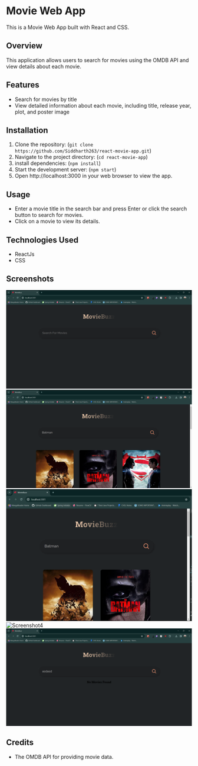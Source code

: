 # Movie Web App

This is a Movie Web App built with React and CSS.

## Overview

This application allows users to search for movies using the OMDB API and view details about each movie.

## Features

- Search for movies by title
- View detailed information about each movie, including title, release year, plot, and poster image

## Installation

1. Clone the repository: (`git clone https://github.com/Siddharth263/react-movie-app.git`)
2. Navigate to the project directory: (`cd react-movie-app`)
3. install dependencies: (`npm install`)
4. Start the development server: (`npm start`)
5. Open http://localhost:3000 in your web browser to view the app.

## Usage

- Enter a movie title in the search bar and press Enter or click the search button to search for movies.
- Click on a movie to view its details.

## Technologies Used

- ReactJs
- CSS

## Screenshots

![Screenshot1](./images/homePage.png)
![Screenshot2](./images/searchingMovie1.png)
![Screenshot3](./images/searchingMovie2.png)
![Screenshot4](./images/searchingMovie3.png)
![Screenshot5](./images/error.png)

## Credits

- The OMDB API for providing movie data.
